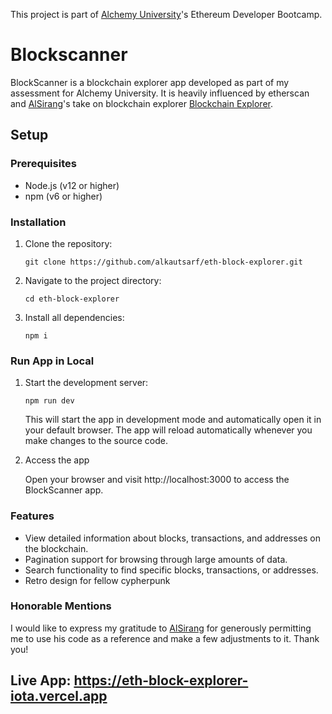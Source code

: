This project is part of [Alchemy University](https://university.alchemy.com)'s Ethereum Developer Bootcamp.

# Blockscanner

BlockScanner is a blockchain explorer app developed as part of my assessment for Alchemy University. It is heavily influenced by etherscan and [AlSirang](https://github.com/AlSirang)'s take on blockchain explorer [Blockchain Explorer](https://github.com/AlSirang/blockchain-explorer).

## Setup

### Prerequisites

- Node.js (v12 or higher)
- npm (v6 or higher)

### Installation 

1. Clone the repository:

   ```shell
   git clone https://github.com/alkautsarf/eth-block-explorer.git
   ````
2. Navigate to the project directory:

    ```shell
    cd eth-block-explorer
    ```
3. Install all dependencies:

    ```shell
    npm i
    ```

### Run App in Local

1. Start the development server:

    ```shell
    npm run dev
    ```
    This will start the app in development mode and automatically open it in your default browser. The app will reload automatically whenever you make changes to the source code.

2. Access the app

    Open your browser and visit http://localhost:3000 to access the BlockScanner app.

### Features

- View detailed information about blocks, transactions, and addresses on the blockchain.
- Pagination support for browsing through large amounts of data.
- Search functionality to find specific blocks, transactions, or addresses.
- Retro design for fellow cypherpunk 

### Honorable Mentions

I would like to express my gratitude to [AlSirang](https://github.com/AlSirang) for generously permitting me to use his code as a reference and make a few adjustments to it. Thank you!


## Live App: https://eth-block-explorer-iota.vercel.app
